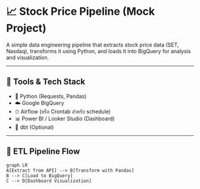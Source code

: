 # 📈 Stock Price Pipeline (Mock Project)

A simple data engineering pipeline that extracts stock price data (SET, Nasdaq), transforms it using Python, and loads it into BigQuery for analysis and visualization.

---

## 🔧 Tools & Tech Stack

- 🐍 Python (Requests, Pandas)
- ☁️ Google BigQuery
- ⏱ Airflow (หรือ Crontab สำหรับ schedule)
- 📊 Power BI / Looker Studio (Dashboard)
- 🔄 dbt (Optional)

---

## 🔄 ETL Pipeline Flow

```mermaid
graph LR
A[Extract from API] --> B[Transform with Pandas]
B --> C[Load to BigQuery]
C --> D[Dashboard Visualization]
